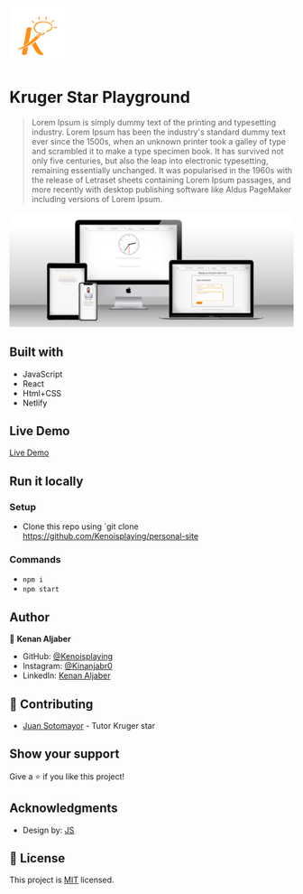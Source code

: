 <img src="./src/assets/logo.png" height="100px">

# Kruger Star Playground

>Lorem Ipsum is simply dummy text of the printing and typesetting industry. Lorem Ipsum has been the industry's standard dummy text ever since the 1500s, when an unknown printer took a galley of type and scrambled it to make a type specimen book. It has survived not only five centuries, but also the leap into electronic typesetting, remaining essentially unchanged. It was popularised in the 1960s with the release of Letraset sheets containing Lorem Ipsum passages, and more recently with desktop publishing software like Aldus PageMaker including versions of Lorem Ipsum.

<img src="./src/assets/ScreenShot.png"/>

## Built with

- JavaScript
- React
- Html+CSS 
- Netlify

## Live Demo

<a href="https://kruger-star-playground-kj.netlify.app/">Live Demo</a>


## Run it locally

 ### Setup

 - Clone this repo using `git clone https://github.com/Kenoisplaying/personal-site

 ### Commands

 - `npm i`
 - `npm start`

## Author

👤 **Kenan Aljaber**

- GitHub: [@Kenoisplaying](https://github.com/Kenoisplaying)
- Instagram: [@Kinanjabr0](https://www.instagram.com/kinanjabr0/)
- LinkedIn: [Kenan Aljaber](https://www.linkedin.com/in/kenan-aljaber-a232aa187/)

## 🤝 Contributing

- [Juan Sotomayor](https://github.com/Juanse7793) - Tutor Kruger star

 ## Show your support

Give a ⭐ if you like this project!


## Acknowledgments

- Design by: [JS](https://github.com/Juanse7793)

## 📝 License

This project is [MIT](./MIT.md) licensed.


 

